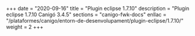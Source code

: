 +++
date        = "2020-09-16"
title       = "Plugin eclipse 1.7.10"
description = "Plugin eclipse 1.7.10 Canigó 3.4.5"
sections    = "canigo-fwk-docs"
enllac		= "/plataformes/canigo/entorn-de-desenvolupament/plugin-eclipse/1.7.10/"
weight		= 2
+++
